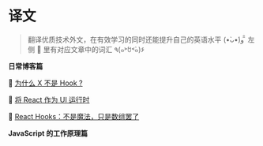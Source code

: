 # 译文

> 翻译优质技术外文，在有效学习的同时还能提升自己的英语水平 (•̀ᴗ•́)و ̑̑
> 左侧 :book: 里有对应文章中的词汇 ٩(๑˃́ꇴ˂̀๑)۶

**日常博客篇**

:book:  [为什么 X 不是 Hook ?](./why-isnt-x-a-hook/index.md)

:book:  [将 React 作为 UI 运行时](./react-as-a-ui-runtime/index.md)

:book:  [React Hooks：不是魔法，只是数组罢了](./react-hooks-not-magic-just-arrays/index.md)

**JavaScript 的工作原理篇**

